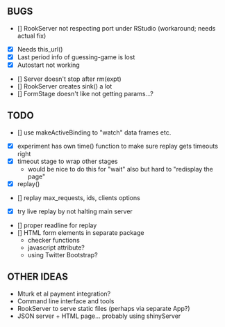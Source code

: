 BUGS
----

- [] RookServer not respecting port under RStudio (workaround; needs actual fix)
- [x] Needs this_url()
- [x] Last period info of guessing-game is lost
- [x] Autostart not working
- [] Server doesn't stop after rm(expt)
- [] RookServer creates sink() a lot
- [] FormStage doesn't like not getting params...?

TODO
----

- [] use makeActiveBinding to "watch" data frames etc.
- [x] experiment has own time() function to make sure replay gets timeouts right
- [x] timeout stage to wrap other stages
  - would be nice to do this for "wait" also but hard to "redisplay the page"
- [x] replay() 
- [] replay max_requests, ids, clients options
- [x] try live replay by not halting main server
- [] proper readline for replay
- [] HTML form elements in separate package
  - checker functions
  - javascript attribute?
  - using Twitter Bootstrap?


OTHER IDEAS
-----------

* Mturk et al payment integration?
* Command line interface and tools
* RookServer to serve static files (perhaps via separate App?)
* JSON server + HTML page... probably using shinyServer

